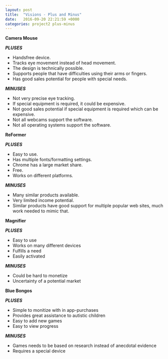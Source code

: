 ```yaml
---
layout: post
title:  "Visions - Plus and Minus"
date:   2016-09-20 22:21:59 +0000
categories: project2 plus-minus
---
```


**Camera Mouse**

***PLUSES***

* Handsfree device.
* Tracks eye movement instead of head movement.
* The design is technically possible.
* Supports people that have difficulties using their arms or fingers.
* Has good sales potential for people with special needs.


***MINUSES***


* Not very precise eye tracking.
* If special equipment is required, it could be expensive.
* Not good sales potential if special equipment is required which can be expensive.
* Not all webcams support the software.
* Not all operating systems support the software.

**ReFormer**

***PLUSES***


* Easy to use.
* Has multiple fonts/formatting settings.
* Chrome has a large market share.
* Free.
* Works on different platforms.



***MINUSES***


* Many similar products available.
* Very limited income potential.
* Similar products have good support for multiple popular web sites, much work needed to mimic that.

**Magnifier**

***PLUSES***


* Easy to use
* Works on many different devices
* Fulfills a need
* Easily activated

***MINUSES***


* Could be hard to monetize
* Uncertainty of a potential market


**Blue Bongos**

***PLUSES***


* Simple to monitize with in app-purchases 
* Provides great assistance to autistic children
* Easy to add new games 
* Easy to view progress


***MINUSES***


* Games needs to be based on research instead of anecdotal evidence
* Requires a special device



